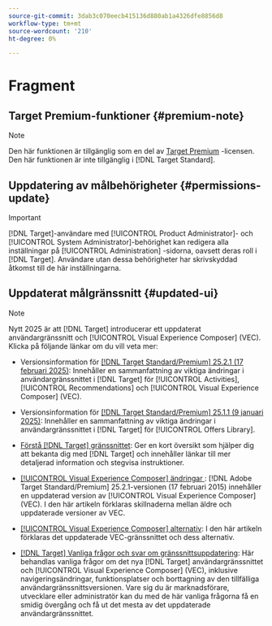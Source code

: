 ```yaml
---
source-git-commit: 3dab3c070eecb415136d880ab1a4326dfe8856d8
workflow-type: tm+mt
source-wordcount: '210'
ht-degree: 0%

---
```

# Fragment

## Target Premium-funktioner {#premium-note}

>[!NOTE]
>
>Den här funktionen är tillgänglig som en del av [Target Premium](/help/main/c-intro/intro.md#premium) -licensen. Den här funktionen är inte tillgänglig i [!DNL Target Standard].

## Uppdatering av målbehörigheter {#permissions-update}

>[!IMPORTANT]
>
>[!DNL Target]-användare med [!UICONTROL Product Administrator]- och [!UICONTROL System Administrator]-behörighet kan redigera alla inställningar på [!UICONTROL Administration] -sidorna, oavsett deras roll i [!DNL Target]. Användare utan dessa behörigheter har skrivskyddad åtkomst till de här inställningarna.

## Uppdaterat målgränssnitt {#updated-ui}

>[!NOTE]
>
>Nytt 2025 är att [!DNL Target] introducerar ett uppdaterat användargränssnitt och [!UICONTROL Visual Experience Composer] (VEC). Klicka på följande länkar om du vill veta mer:
>
>* Versionsinformation för [[!DNL Target Standard/Premium] 25.2.1 (17 februari 2025)](/help/main/r-release-notes/release-notes-for-previous-releases.md#ui-update-2): Innehåller en sammanfattning av viktiga ändringar i användargränssnittet i [!DNL Target] för [!UICONTROL Activities], [!UICONTROL Recommendations] och [!UICONTROL Visual Experience Composer] (VEC).
>
>* Versionsinformation för [[!DNL Target Standard/Premium] 25.1.1 (9 januari 2025)](/help/main/r-release-notes/release-notes-for-previous-releases.md#ui-update-1): Innehåller en sammanfattning av viktiga ändringar i användargränssnittet i [!DNL Target] för [!UICONTROL Offers Library].
>
>* [Förstå  [!DNL Target] gränssnittet](/help/main/c-intro/understand-the-target-ui.md): Ger en kort översikt som hjälper dig att bekanta dig med [!DNL Target] och innehåller länkar till mer detaljerad information och stegvisa instruktioner.
>
>* [[!UICONTROL Visual Experience Composer] ändringar ](/help/main/c-experiences/c-visual-experience-composer/vec-changes.md): [!DNL Adobe Target Standard/Premium] 25.2.1-versionen (17 februari 2015) innehåller en uppdaterad version av [!UICONTROL Visual Experience Composer] (VEC). I den här artikeln förklaras skillnaderna mellan äldre och uppdaterade versioner av VEC.
>
>* [[!UICONTROL Visual Experience Composer] alternativ](/help/main/c-experiences/c-visual-experience-composer/viztarget-options.md): I den här artikeln förklaras det uppdaterade VEC-gränssnittet och dess alternativ.
>
>* [[!DNL Target] Vanliga frågor och svar om gränssnittsuppdatering](/help/main/c-intro/updated-ui-faq.md): Här behandlas vanliga frågor om det nya [!DNL Target] användargränssnittet och [!UICONTROL Visual Experience Composer] (VEC), inklusive navigeringsändringar, funktionsplatser och borttagning av den tillfälliga användargränssnittsversionen. Vare sig du är marknadsförare, utvecklare eller administratör kan du med de här vanliga frågorna få en smidig övergång och få ut det mesta av det uppdaterade användargränssnittet.


